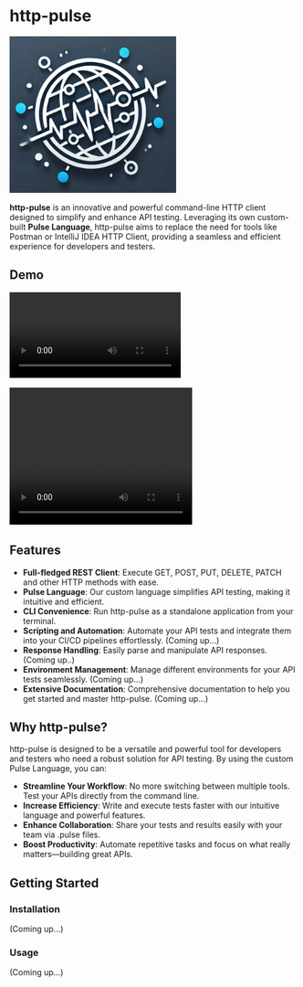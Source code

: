 # http-pulse

![http-pulse Logo](/assets/logo.png)

**http-pulse** is an innovative and powerful command-line HTTP client designed to simplify and enhance API testing. 
Leveraging its own custom-built **Pulse Language**, http-pulse aims to replace the need for tools like Postman or 
IntelliJ IDEA HTTP Client, providing a seamless and efficient experience for developers and testers.

## Demo

![](/assets/http-pulse-demo.mp4)

<video src="/assets/http-pulse-demo.mp4" width="320" height="240" controls></video>

## Features

- **Full-fledged REST Client**: Execute GET, POST, PUT, DELETE, PATCH and other HTTP methods with ease.
- **Pulse Language**: Our custom language simplifies API testing, making it intuitive and efficient.
- **CLI Convenience**: Run http-pulse as a standalone application from your terminal.
- **Scripting and Automation**: Automate your API tests and integrate them into your CI/CD pipelines effortlessly. (Coming up...)
- **Response Handling**: Easily parse and manipulate API responses. (Coming up..)
- **Environment Management**: Manage different environments for your API tests seamlessly. (Coming up...)
- **Extensive Documentation**: Comprehensive documentation to help you get started and master http-pulse. (Coming up...)

## Why http-pulse?

http-pulse is designed to be a versatile and powerful tool for developers and testers who need a robust solution for 
API testing. By using the custom Pulse Language, you can:

- **Streamline Your Workflow**: No more switching between multiple tools. Test your APIs directly from the command line.
- **Increase Efficiency**: Write and execute tests faster with our intuitive language and powerful features.
- **Enhance Collaboration**: Share your tests and results easily with your team via .pulse files.
- **Boost Productivity**: Automate repetitive tasks and focus on what really matters—building great APIs.

## Getting Started

### Installation

(Coming up...)

### Usage

(Coming up...)

